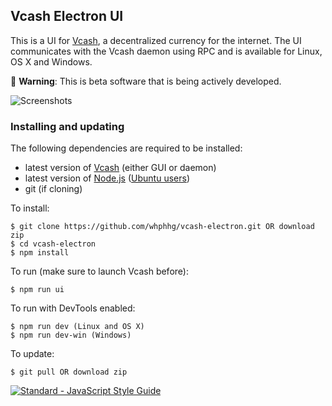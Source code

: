 ## Vcash Electron UI
This is a UI for [Vcash](https://vcash.info/), a decentralized currency for the internet. The UI communicates with the Vcash daemon using RPC and is available for Linux, OS X and Windows.

:hatching_chick: **Warning**: This is beta software that is being actively developed.

![Screenshots](http://i.imgur.com/zfjel56.gif)


### Installing and updating
The following dependencies are required to be installed:
* latest version of [Vcash](https://vcash.info/wallets.php) (either GUI or daemon)
* latest version of [Node.js](https://nodejs.org/en/download/current/) ([Ubuntu users](https://nodejs.org/en/download/package-manager/#debian-and-ubuntu-based-linux-distributions))
* git (if cloning)

To install:

    $ git clone https://github.com/whphhg/vcash-electron.git OR download zip
    $ cd vcash-electron
    $ npm install

To run (make sure to launch Vcash before):

    $ npm run ui

To run with DevTools enabled:

    $ npm run dev (Linux and OS X)
    $ npm run dev-win (Windows)

To update:

    $ git pull OR download zip


[![Standard - JavaScript Style Guide](https://cdn.rawgit.com/feross/standard/master/badge.svg)](https://github.com/feross/standard)
